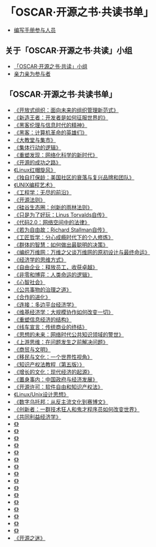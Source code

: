 # 「OSCAR·开源之书·共读书单」

* [编写手册参与人员](co-author.md)

## 关于「OSCAR·开源之书·共读」小组

* [「OSCAR·开源之书·共读」小组](README.md)
* [亲力亲为参与者](contributor.md)

## 「OSCAR·开源之书·共读书单」

* [《开放式组织：面向未来的组织管理新范式》](The_Open_Organization.md)
* [《新造王者：开发者是如何征服世界的》](The_New_Kingmakers_How_Developers_Conquered_the_World.md)
* [《黑客伦理与信息时代的精神》](The_Hacker_Ethic_and_the_Spirit_of_the_Information_Age.md)
* [《黑客：计算机革命的英雄们》](Hackers_Heroes_of_the_Computer_Revolution_25th_Anniversary_Edition.md)
* [《大教堂与集市》](The_Cathedral_and_the_Bazaar.md)
* [《集体行动的逻辑》](The_Logic_of_Collective_Action.md)
* [《重塑发现：网络化科学的新时代》](Reinventing_Discovery_The_New_Era_of_Networked_Science.md)
* [《开源的成功之路》](the_success_of_open_source.md)
* [《Linux红帽旋风》]()
* [《独自打保龄：美国社区的衰落与复兴品牌和团队》](Bowling_Along.md)
* [《UNIX编程艺术》]()
* [《工程学：无尽的前沿》]()
* [《开源法则》]()
* [《硅谷生态圈：创新的雨林法则》]()
* [《只是为了好玩：Linus Torvalds自传》](Just_For_Fun.md)
* [《代码2.0：网络空间中的法律》]()
* [《若为自由故：Richard Stallman自传》](Free_as_in_Freedom_Richard_Stallman_s_Crusade_for_Free_Software)
* [《工匠哲学：分心成瘾时代下的个人修炼》]()
* [《群体的智慧：如何做出最聪明的决策》](The_Wisdom_of_Crowds.md)
* [《编织万维网：万维之父谈万维网的原初设计与最终命运》]()
* [《经济学的思维方式》]()
* [《自由企业：释放员工，收获卓越》]()
* [《非零和博弈：人类命运的逻辑》](Nonzero_The_Logic_of_Human_Destiny.md)
* [《心智社会》](The_Society_of_Mind.md)
* [《公共事物的治理之道》](Governing_the_commons_the_evolution_of_institutions_for_collective_action.md)
* [《合作的进化》](The_evolution_of_cooperation.md)
* [《连接：多边平台经济学》]()
* [《维基经济学：大规模协作如何改变一切》](Wikinomics_How_Mass_Collaboration_Changes_Everything.md)
* [《重塑信息经济的结构》]()
* [《线车宣言：传统商业的终结》]()
* [《思想的未来：网络时代公共知识领域的警世》]()
* [《上游思维：在问题发生之前解决问题》](Upstream_The_Quest_to_Solve_Problems_Before_They_Happen.md)
* [《商贸与文明》]()
* [《移民与文化：一个世界性视角》](MIGRATIONS_AND_CULTURES)
* [《知识产权法教程（第五版）》]()
* [《增长的文化：现代经济的起源》](A_Culture_of_Growth_The_Origins_of_the_Modern_Economy.md)
* [《置身事内：中国政府与经济发展》]()
* [《开源许可：软件自由和知识产权法》]()
* [《Linux/Unix设计思想》](Linux_and_the_Unix_Philosophy.md)
* [《数字乌托邦：从反主流文化到赛博文》](From_Counterculture_to_Cyberculture.md)
* [《创新者：一群技术狂人和鬼才程序员如何改变世界》](The_Innovators_How_a_Group_of_Hackers_Geniuses_and_Geeks_Created_the_Digital_Revolution.md)
* [《共同利益经济学》](Economics_for_the_Common_Good.md)
* [《》]()
* [《》]()
* [《》]()
* [《》]()
* [《》]()
* [《》]()
* [《》]()
* [《》]()
* [《》]()
* [《》]()
* [《》]()
* [《》]()
* [《》]()
* [《》]()
* [《》]()
* [《》]()
* [《开源之迷》](the-fascinating-of-open-source.md)


